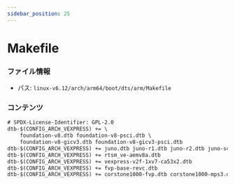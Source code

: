 ```yaml
---
sidebar_position: 25
---
```

# Makefile

### ファイル情報

- パス: `linux-v6.12/arch/arm64/boot/dts/arm/Makefile`

### コンテンツ

```txt
# SPDX-License-Identifier: GPL-2.0
dtb-$(CONFIG_ARCH_VEXPRESS) += \
	foundation-v8.dtb foundation-v8-psci.dtb \
	foundation-v8-gicv3.dtb foundation-v8-gicv3-psci.dtb
dtb-$(CONFIG_ARCH_VEXPRESS) += juno.dtb juno-r1.dtb juno-r2.dtb juno-scmi.dtb juno-r1-scmi.dtb juno-r2-scmi.dtb
dtb-$(CONFIG_ARCH_VEXPRESS) += rtsm_ve-aemv8a.dtb
dtb-$(CONFIG_ARCH_VEXPRESS) += vexpress-v2f-1xv7-ca53x2.dtb
dtb-$(CONFIG_ARCH_VEXPRESS) += fvp-base-revc.dtb
dtb-$(CONFIG_ARCH_VEXPRESS) += corstone1000-fvp.dtb corstone1000-mps3.dtb

```
